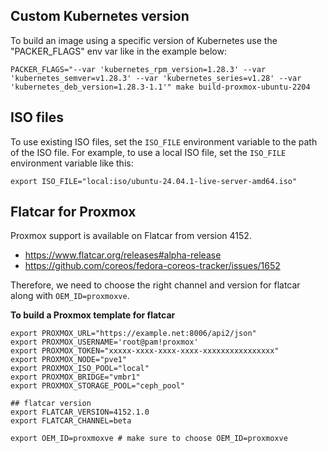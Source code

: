 ## Custom Kubernetes version

To build an image using a specific version of Kubernetes use the "PACKER_FLAGS" env var like in the example below:

```
PACKER_FLAGS="--var 'kubernetes_rpm_version=1.28.3' --var 'kubernetes_semver=v1.28.3' --var 'kubernetes_series=v1.28' --var 'kubernetes_deb_version=1.28.3-1.1'" make build-proxmox-ubuntu-2204
```

## ISO files

To use existing ISO files, set the `ISO_FILE` environment variable to the path of the ISO file.
For example, to use a local ISO file, set the `ISO_FILE` environment variable like this:

```
export ISO_FILE="local:iso/ubuntu-24.04.1-live-server-amd64.iso"
```

## Flatcar for Proxmox

Proxmox support is available on Flatcar from version 4152.
* https://www.flatcar.org/releases#alpha-release
* https://github.com/coreos/fedora-coreos-tracker/issues/1652

Therefore, we need to choose the right channel and version for flatcar along with `OEM_ID=proxmoxve`.

**To build a Proxmox template for flatcar**

```shell
export PROXMOX_URL="https://example.net:8006/api2/json"
export PROXMOX_USERNAME='root@pam!proxmox'
export PROXMOX_TOKEN="xxxxx-xxxx-xxxx-xxxx-xxxxxxxxxxxxxxxx"
export PROXMOX_NODE="pve1"
export PROXMOX_ISO_POOL="local"
export PROXMOX_BRIDGE="vmbr1"
export PROXMOX_STORAGE_POOL="ceph_pool"

## flatcar version
export FLATCAR_VERSION=4152.1.0
export FLATCAR_CHANNEL=beta

export OEM_ID=proxmoxve # make sure to choose OEM_ID=proxmoxve
```
